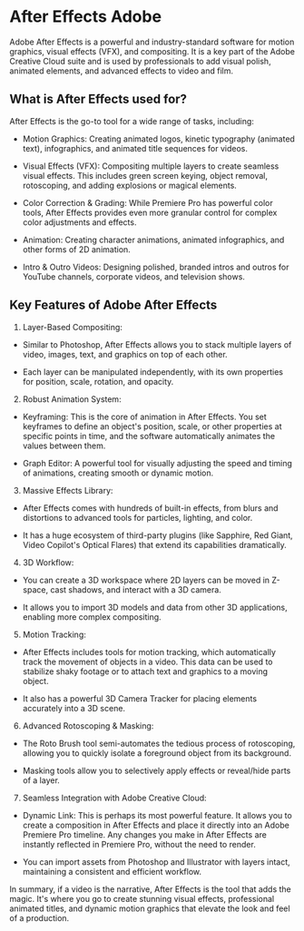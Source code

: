 # After Effects Adobe 
Adobe After Effects is a powerful and industry-standard software for motion graphics, visual effects (VFX), and compositing. It is a key part of the Adobe Creative Cloud suite and is used by professionals to add visual polish, animated elements, and advanced effects to video and film.

## What is After Effects used for?
After Effects is the go-to tool for a wide range of tasks, including:

- Motion Graphics: Creating animated logos, kinetic typography (animated text), infographics, and animated title sequences for videos.

- Visual Effects (VFX): Compositing multiple layers to create seamless visual effects. This includes green screen keying, object removal, rotoscoping, and adding explosions or magical elements.

- Color Correction & Grading: While Premiere Pro has powerful color tools, After Effects provides even more granular control for complex color adjustments and effects.

- Animation: Creating character animations, animated infographics, and other forms of 2D animation.

- Intro & Outro Videos: Designing polished, branded intros and outros for YouTube channels, corporate videos, and television shows.

## Key Features of Adobe After Effects
1. Layer-Based Compositing:

- Similar to Photoshop, After Effects allows you to stack multiple layers of video, images, text, and graphics on top of each other.

- Each layer can be manipulated independently, with its own properties for position, scale, rotation, and opacity.

2. Robust Animation System:

- Keyframing: This is the core of animation in After Effects. You set keyframes to define an object's position, scale, or other properties at specific points in time, and the software automatically animates the values between them.

- Graph Editor: A powerful tool for visually adjusting the speed and timing of animations, creating smooth or dynamic motion.

3. Massive Effects Library:

- After Effects comes with hundreds of built-in effects, from blurs and distortions to advanced tools for particles, lighting, and color.

- It has a huge ecosystem of third-party plugins (like Sapphire, Red Giant, Video Copilot's Optical Flares) that extend its capabilities dramatically.

4. 3D Workflow:

- You can create a 3D workspace where 2D layers can be moved in Z-space, cast shadows, and interact with a 3D camera.

- It allows you to import 3D models and data from other 3D applications, enabling more complex compositing.

5. Motion Tracking:

- After Effects includes tools for motion tracking, which automatically track the movement of objects in a video. This data can be used to stabilize shaky footage or to attach text and graphics to a moving object.


- It also has a powerful 3D Camera Tracker for placing elements accurately into a 3D scene.

6. Advanced Rotoscoping & Masking:

- The Roto Brush tool semi-automates the tedious process of rotoscoping, allowing you to quickly isolate a foreground object from its background.

- Masking tools allow you to selectively apply effects or reveal/hide parts of a layer.

7. Seamless Integration with Adobe Creative Cloud:

- Dynamic Link: This is perhaps its most powerful feature. It allows you to create a composition in After Effects and place it directly into an Adobe Premiere Pro timeline. Any changes you make in After Effects are instantly reflected in Premiere Pro, without the need to render.

- You can import assets from Photoshop and Illustrator with layers intact, maintaining a consistent and efficient workflow.

In summary, if a video is the narrative, After Effects is the tool that adds the magic. It's where you go to create stunning visual effects, professional animated titles, and dynamic motion graphics that elevate the look and feel of a production.
